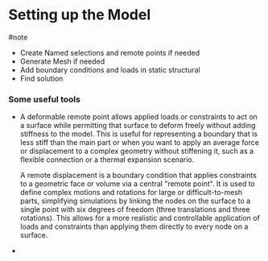 # Setting up the Model
#note 

- Create Named selections and remote points if needed 
- Generate Mesh if needed 
- Add boundary conditions and loads in static structural
- Find solution 

### Some useful tools 
- A deformable remote point allows applied loads or constraints to act on a surface while permitting that surface to deform freely without adding stiffness to the model. This is useful for representing a boundary that is less stiff than the main part or when you want to apply an average force or displacement to a complex geometry without stiffening it, such as a flexible connection or a thermal expansion scenario. 

  A remote displacement is a boundary condition that applies constraints to a geometric face or volume via a central "remote point". It is used to define complex motions and rotations for large or difficult-to-mesh parts, simplifying simulations by linking the nodes on the surface to a single point with six degrees of freedom (three translations and three rotations). This allows for a more realistic and controllable application of loads and constraints than applying them directly to every node on a surface.

- 
